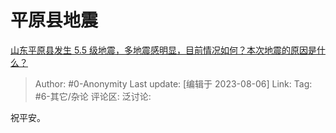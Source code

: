 # 平原县地震
[山东平原县发生 5.5 级地震，多地震感明显，目前情况如何？本次地震的原因是什么？](https://www.zhihu.com/question/615880829/answer/3152150470)

> Author: #0-Anonymity
> Last update: [编辑于 2023-08-06]
> Link:
> Tag: #6-其它/杂论
> 评论区:
> 泛讨论:

祝平安。
